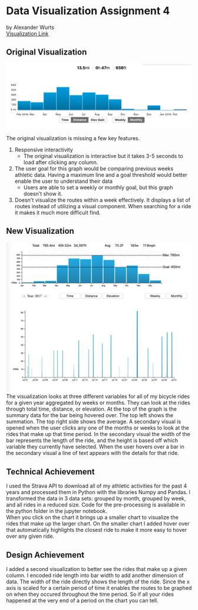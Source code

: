 # Data Visualization Assignment 4
by Alexander Wurts  
[Visualization Link](https://ajwurts.github.io/datavis_4)

## Original Visualization
![original_im](img/original_monthly.png)

The original visualization is missing a few key features.  
1. Responsive interactivity
    * The original visualization is interactive but it takes 3-5 seconds to load after clicking any column.
2. The user goal for this graph would be comparing previous weeks athletic data. Having a maximum line and a goal threshold would better enable the user to understand their data  
    * Users are able to set a weekly or monthly goal, but this graph doesn't show it.
3. Doesn't visualize the routes within a week effectively. It displays a list of routes instead of utilizing a visual component. When searching for a ride it makes it much more difficult find.

## New Visualization
![newvis](img/full_new.png)
The visualization looks at three different variables for all of my bicycle rides for a given year aggregated by weeks or months. They can look at the rides through total time, distance, or elevation. At the top of the graph is the summary data for the bar being hovered over. The top left shows the summation. The top right side shows the average. A secondary visual is opened when the user clicks any one of the months or weeks to look at the rides that make up that time period. In the secondary visual the width of the bar represents the length of the ride, and the height is based off which variable they currently have selected. When the user hovers over a bar in the secondary visual a line of text appears with the details for that ride. 

## Technical Achievement
I used the Strava API to download all of my athletic activities for the past 4 years and processed them in Python with the libraries Numpy and Pandas. I transformed the data in 3 data sets: grouped by month, grouped by week, and all rides in a reduced size. Code for the pre-processing is available in the python folder in the jupyter notebook.  
When you click on the chart it brings up a smaller chart to visualize the rides that make up the larger chart. On the smaller chart I added hover over that automatically highlights the closest ride to make it more easy to hover over any given ride.

## Design Achievement 
I added a second visualization to better see the rides that make up a given column. I encoded ride length into bar width to add another dimension of data. The width of the ride directly shows the length of the ride. Since the x axis is scaled for a certain period of time it enables the routes to be graphed on when they occured throughout the time period. So if all your rides happened at the very end of a period on the chart you can tell.
